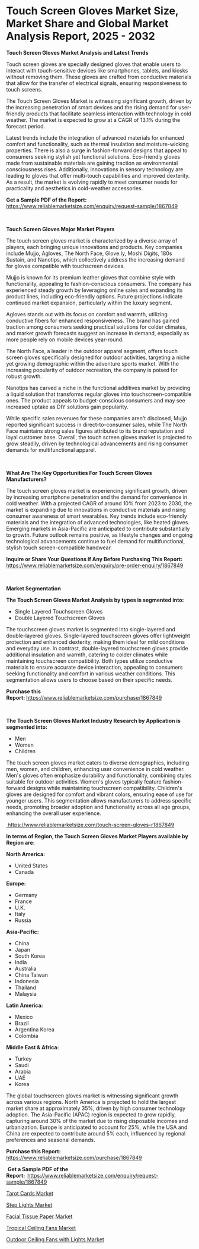 <p><h1>Touch Screen Gloves Market Size, Market Share and Global Market Analysis Report, 2025 - 2032</h1></p><p><strong>Touch Screen Gloves Market Analysis and Latest Trends</strong></p>
<p><p>Touch screen gloves are specially designed gloves that enable users to interact with touch-sensitive devices like smartphones, tablets, and kiosks without removing them. These gloves are crafted from conductive materials that allow for the transfer of electrical signals, ensuring responsiveness to touch screens. </p><p>The Touch Screen Gloves Market is witnessing significant growth, driven by the increasing penetration of smart devices and the rising demand for user-friendly products that facilitate seamless interaction with technology in cold weather. The market is expected to grow at a CAGR of 13.1% during the forecast period. </p><p>Latest trends include the integration of advanced materials for enhanced comfort and functionality, such as thermal insulation and moisture-wicking properties. There is also a surge in fashion-forward designs that appeal to consumers seeking stylish yet functional solutions. Eco-friendly gloves made from sustainable materials are gaining traction as environmental consciousness rises. Additionally, innovations in sensory technology are leading to gloves that offer multi-touch capabilities and improved dexterity. As a result, the market is evolving rapidly to meet consumer needs for practicality and aesthetics in cold-weather accessories.</p></p>
<p><strong>Get a Sample PDF of the Report:&nbsp;</strong> <a href="https://www.reliablemarketsize.com/enquiry/request-sample/1867849?utm_campaign=1999&utm_medium=2&utm_source=Github&utm_content=ia&utm_term=04042025&utm_id=touch-screen-gloves">https://www.reliablemarketsize.com/enquiry/request-sample/1867849</a></p>
<p>&nbsp;</p>
<p><strong>Touch Screen Gloves Major Market Players</strong></p>
<p><p>The touch screen gloves market is characterized by a diverse array of players, each bringing unique innovations and products. Key companies include Mujjo, Agloves, The North Face, Glove.ly, Moshi Digits, 180s Sustain, and Nanotips, which collectively address the increasing demand for gloves compatible with touchscreen devices.</p><p>Mujjo is known for its premium leather gloves that combine style with functionality, appealing to fashion-conscious consumers. The company has experienced steady growth by leveraging online sales and expanding its product lines, including eco-friendly options. Future projections indicate continued market expansion, particularly within the luxury segment.</p><p>Agloves stands out with its focus on comfort and warmth, utilizing conductive fibers for enhanced responsiveness. The brand has gained traction among consumers seeking practical solutions for colder climates, and market growth forecasts suggest an increase in demand, especially as more people rely on mobile devices year-round.</p><p>The North Face, a leader in the outdoor apparel segment, offers touch screen gloves specifically designed for outdoor activities, targeting a niche yet growing demographic within the adventure sports market. With the increasing popularity of outdoor recreation, the company is poised for robust growth.</p><p>Nanotips has carved a niche in the functional additives market by providing a liquid solution that transforms regular gloves into touchscreen-compatible ones. The product appeals to budget-conscious consumers and may see increased uptake as DIY solutions gain popularity.</p><p>While specific sales revenues for these companies aren't disclosed, Mujjo reported significant success in direct-to-consumer sales, while The North Face maintains strong sales figures attributed to its brand reputation and loyal customer base. Overall, the touch screen gloves market is projected to grow steadily, driven by technological advancements and rising consumer demands for multifunctional apparel.</p></p>
<p>&nbsp;</p>
<p><strong>What Are The Key Opportunities For Touch Screen Gloves Manufacturers?</strong></p>
<p><p>The touch screen gloves market is experiencing significant growth, driven by increasing smartphone penetration and the demand for convenience in cold weather. With a projected CAGR of around 10% from 2023 to 2030, the market is expanding due to innovations in conductive materials and rising consumer awareness of smart wearables. Key trends include eco-friendly materials and the integration of advanced technologies, like heated gloves. Emerging markets in Asia-Pacific are anticipated to contribute substantially to growth. Future outlook remains positive, as lifestyle changes and ongoing technological advancements continue to fuel demand for multifunctional, stylish touch screen-compatible handwear.</p></p>
<p><strong>Inquire or Share Your Questions If Any Before Purchasing This Report:</strong> <a href="https://www.reliablemarketsize.com/enquiry/pre-order-enquiry/1867849?utm_campaign=1999&utm_medium=2&utm_source=Github&utm_content=ia&utm_term=04042025&utm_id=touch-screen-gloves">https://www.reliablemarketsize.com/enquiry/pre-order-enquiry/1867849</a></p>
<p>&nbsp;</p>
<p><strong>Market Segmentation</strong></p>
<p><strong>The Touch Screen Gloves Market Analysis by types is segmented into:</strong></p>
<p><ul><li>Single Layered Touchscreen Gloves</li><li>Double Layered Touchscreen Gloves</li></ul></p>
<p><p>The touchscreen gloves market is segmented into single-layered and double-layered gloves. Single-layered touchscreen gloves offer lightweight protection and enhanced dexterity, making them ideal for mild conditions and everyday use. In contrast, double-layered touchscreen gloves provide additional insulation and warmth, catering to colder climates while maintaining touchscreen compatibility. Both types utilize conductive materials to ensure accurate device interaction, appealing to consumers seeking functionality and comfort in various weather conditions. This segmentation allows users to choose based on their specific needs.</p></p>
<p><strong>Purchase this Report:&nbsp;</strong><a href="https://www.reliablemarketsize.com/purchase/1867849?utm_campaign=1999&utm_medium=2&utm_source=Github&utm_content=ia&utm_term=04042025&utm_id=touch-screen-gloves">https://www.reliablemarketsize.com/purchase/1867849</a></p>
<p>&nbsp;</p>
<p><strong>The Touch Screen Gloves Market Industry Research by Application is segmented into:</strong></p>
<p><ul><li>Men</li><li>Women</li><li>Children</li></ul></p>
<p><p>The touch screen gloves market caters to diverse demographics, including men, women, and children, enhancing user convenience in cold weather. Men's gloves often emphasize durability and functionality, combining styles suitable for outdoor activities. Women's gloves typically feature fashion-forward designs while maintaining touchscreen compatibility. Children's gloves are designed for comfort and vibrant colors, ensuring ease of use for younger users. This segmentation allows manufacturers to address specific needs, promoting broader adoption and functionality across all age groups, enhancing the overall user experience.</p></p>
<p><a href="https://www.reliablemarketsize.com/touch-screen-gloves-r1867849?utm_campaign=1999&utm_medium=2&utm_source=Github&utm_content=ia&utm_term=04042025&utm_id=touch-screen-gloves">&nbsp;https://www.reliablemarketsize.com/touch-screen-gloves-r1867849</a></p>
<p><strong>In terms of Region, the Touch Screen Gloves Market Players available by Region are:</strong></p>
<p>
    <p> <strong> North America: </strong>
        <ul>
            <li>United States</li>
            <li>Canada</li>
        </ul>
        </p> 
    <p> <strong> Europe: </strong>
        <ul>
            <li>Germany</li>
            <li>France</li>
            <li>U.K.</li>
            <li>Italy</li>
            <li>Russia</li>
        </ul>
        </p> 
    <p> <strong> Asia-Pacific: </strong>
        <ul>
            <li>China</li>
            <li>Japan</li>
            <li>South Korea</li>
            <li>India</li>
            <li>Australia</li>
            <li>China Taiwan</li>
            <li>Indonesia</li>
            <li>Thailand</li>
            <li>Malaysia</li>
        </ul>
        </p> 
    <p> <strong> Latin America: </strong>
        <ul>
            <li>Mexico</li>
            <li>Brazil</li>
            <li>Argentina Korea</li>
            <li>Colombia</li>
        </ul>
        </p> 
    <p> <strong> Middle East & Africa: </strong>
        <ul>
            <li>Turkey</li>
            <li>Saudi</li>
            <li>Arabia</li>
            <li>UAE</li>
            <li>Korea</li>
        </ul>
    </p>
    </p>
<p><p>The global touchscreen gloves market is witnessing significant growth across various regions. North America is projected to hold the largest market share at approximately 35%, driven by high consumer technology adoption. The Asia-Pacific (APAC) region is expected to grow rapidly, capturing around 30% of the market due to rising disposable incomes and urbanization. Europe is anticipated to account for 25%, while the USA and China are expected to contribute around 5% each, influenced by regional preferences and seasonal demands.</p></p>
<p><strong>Purchase this Report: </strong><a href="https://www.reliablemarketsize.com/purchase/1867849?utm_campaign=1999&utm_medium=2&utm_source=Github&utm_content=ia&utm_term=04042025&utm_id=touch-screen-gloves">https://www.reliablemarketsize.com/purchase/1867849</a></p>
<p>&nbsp;<strong>Get a Sample PDF of the Report:&nbsp;&nbsp;</strong><a href="https://www.reliablemarketsize.com/enquiry/request-sample/1867849?utm_campaign=1999&utm_medium=2&utm_source=Github&utm_content=ia&utm_term=04042025&utm_id=touch-screen-gloves">https://www.reliablemarketsize.com/enquiry/request-sample/1867849</a></p>
<p><strong></strong></p>
<p><p><a href="https://github.com/roffefaith6l/Market-Research-Report-List-1/blob/main/tarot-cards-market.md?utm_campaign=1999&utm_medium=2&utm_source=Github&utm_content=ia&utm_term=04042025&utm_id=touch-screen-gloves">Tarot Cards Market</a></p><p><a href="https://github.com/semenbobbaxu/Market-Research-Report-List-1/blob/main/step-lights-market.md?utm_campaign=1999&utm_medium=2&utm_source=Github&utm_content=ia&utm_term=04042025&utm_id=touch-screen-gloves">Step Lights Market</a></p><p><a href="https://github.com/erkidrhoy/Market-Research-Report-List-1/blob/main/facial-tissue-paper-market.md?utm_campaign=1999&utm_medium=2&utm_source=Github&utm_content=ia&utm_term=04042025&utm_id=touch-screen-gloves">Facial Tissue Paper Market</a></p><p><a href="https://github.com/suzorfazlikb/Market-Research-Report-List-1/blob/main/tropical-ceiling-fans-market.md?utm_campaign=1999&utm_medium=2&utm_source=Github&utm_content=ia&utm_term=04042025&utm_id=touch-screen-gloves">Tropical Ceiling Fans Market</a></p><p><a href="https://github.com/irisadoranrx/Market-Research-Report-List-1/blob/main/outdoor-ceiling-fans-with-lights-market.md?utm_campaign=1999&utm_medium=2&utm_source=Github&utm_content=ia&utm_term=04042025&utm_id=touch-screen-gloves">Outdoor Ceiling Fans with Lights Market</a></p></p>